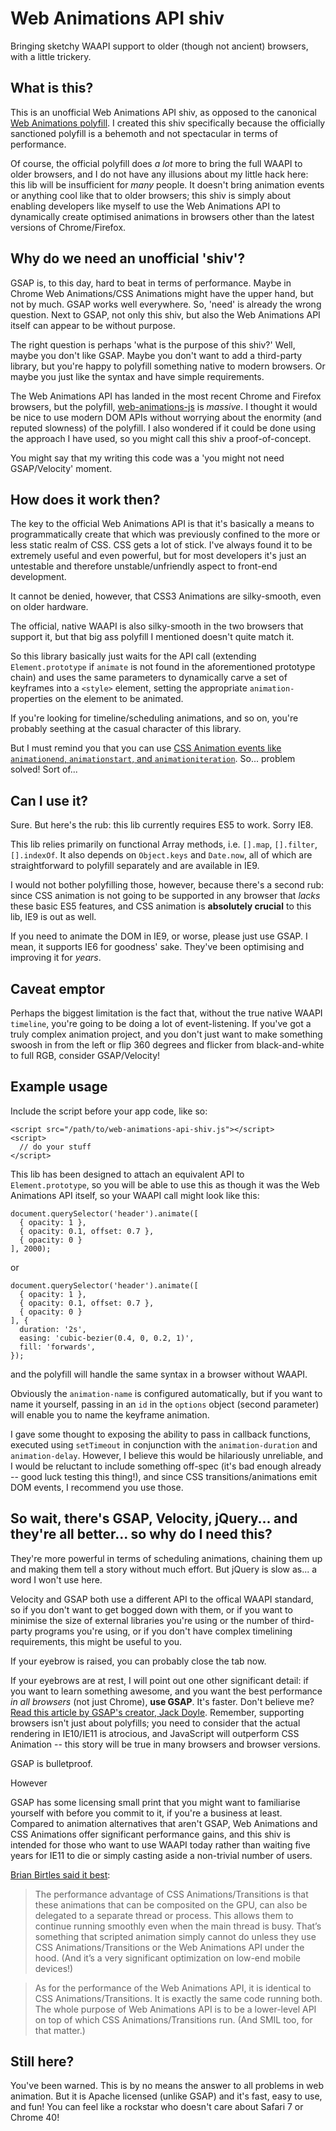 # Web Animations API shiv
Bringing sketchy WAAPI support to older (though not ancient) browsers, with a little trickery.

## What is this?
This is an unofficial Web Animations API shiv, as opposed to the canonical [Web Animations polyfill](https://github.com/web-animations/web-animations-js). I created this shiv specifically because the officially sanctioned polyfill is a behemoth and not spectacular in terms of performance.

Of course, the official polyfill does *a lot* more to bring the full WAAPI to older browsers, and I do not have any illusions about my little hack here: this lib will be insufficient for *many* people. It doesn't bring animation events or anything cool like that to older browsers; this shiv is simply about enabling developers like myself to use the Web Animations API to dynamically create optimised animations in browsers other than the latest versions of Chrome/Firefox.

## Why do we need an unofficial 'shiv'?
GSAP is, to this day, hard to beat in terms of performance. Maybe in Chrome Web Animations/CSS Animations might have the upper hand, but not by much. GSAP works well everywhere. So, 'need' is already the wrong question. Next to GSAP, not only this shiv, but also the Web Animations API itself can appear to be without purpose. 

The right question is perhaps 'what is the purpose of this shiv?' Well, maybe you don't like GSAP. Maybe you don't want to add a third-party library, but you're happy to polyfill something native to modern browsers. Or maybe you just like the syntax and have simple requirements.

The Web Animations API has landed in the most recent Chrome and Firefox browsers, but the polyfill,
[web-animations-js](https://github.com/web-animations/web-animations-js) is *massive*. I thought it would be nice to use modern DOM APIs without worrying about the enormity (and reputed slowness) of the polyfill. I also wondered if it could be done using the approach I have used, so you might call this shiv a proof-of-concept. 

You might say that my writing this code was a 'you might not need GSAP/Velocity' moment.

## How does it work then?
The key to the official Web Animations API is that it's basically a means to programmatically create that which was previously confined to the more or less static realm of CSS. CSS gets a lot of stick. I've always found it to be extremely useful and even powerful, but for most developers it's just an untestable and therefore unstable/unfriendly aspect to front-end development.

It cannot be denied, however, that CSS3 Animations are silky-smooth, even on older hardware.

The official, native WAAPI is also silky-smooth in the two browsers that support it, but that big ass polyfill I mentioned doesn't quite match it. 

So this library basically just waits for the API call (extending `Element.prototype` if `animate` is not found in the aforementioned prototype chain) and uses the same parameters to dynamically carve a set of keyframes into a `<style>` element, setting the appropriate `animation-` properties on the element to be animated.

If you're looking for timeline/scheduling animations, and so on, you're probably seething at the casual character of this library.

But I must remind you that you can use [CSS Animation events like `animationend`, `animationstart`, and `animationiteration`](https://css-tricks.com/controlling-css-animations-transitions-javascript/). So... problem solved! Sort of...

## Can I use it?
Sure. But here's the rub: this lib currently requires ES5 to work. Sorry IE8.

This lib relies primarily on functional Array methods, i.e. `[].map`, `[].filter`, `[].indexOf`. It also depends on `Object.keys` and `Date.now`, all of which are straightforward to polyfill separately and are available in IE9.

I would not bother polyfilling those, however, because there's a second rub: since CSS animation is not going to be supported in any browser that *lacks* these basic ES5 features, and CSS animation is **absolutely crucial** to this lib, IE9 is out as well.

If you need to animate the DOM in IE9, or worse, please just use GSAP. I mean, it supports IE6 for goodness' sake. They've been optimising and improving it for *years*.

## Caveat emptor
Perhaps the biggest limitation is the fact that, without the true native WAAPI `timeline`, you're going to be doing a lot of event-listening. If you've got a truly complex animation project, and you don't just want to make something swoosh in from the left or flip 360 degrees and flicker from black-and-white to full RGB, consider GSAP/Velocity!

## Example usage
Include the script before your app code, like so:
    
    <script src="/path/to/web-animations-api-shiv.js"></script>
    <script>
      // do your stuff
    </script>

This lib has been designed to attach an equivalent API to `Element.prototype`, so you will be able to use this as though it was the Web Animations API itself, so your WAAPI call might look like this:

    document.querySelector('header').animate([
      { opacity: 1 },
      { opacity: 0.1, offset: 0.7 },
      { opacity: 0 }
    ], 2000);
    
or

    document.querySelector('header').animate([
      { opacity: 1 },
      { opacity: 0.1, offset: 0.7 },
      { opacity: 0 }
    ], {
      duration: '2s',
      easing: 'cubic-bezier(0.4, 0, 0.2, 1)',
      fill: 'forwards',
    });

and the polyfill will handle the same syntax in a browser without WAAPI.

Obviously the `animation-name` is configured automatically, but if you want to name it yourself, passing in an `id` in the `options` object (second parameter) will enable you to name the keyframe animation. 

I gave some thought to exposing the ability to pass in callback functions, executed using `setTimeout` in conjunction with the `animation-duration` and `animation-delay`. However, I believe this would be hilariously unreliable, and I would be reluctant to include something off-spec (it's bad enough already -- good luck testing this thing!), and since CSS transitions/animations emit DOM events, I recommend you use those.

## So wait, there's GSAP, Velocity, jQuery... and they're all better... so why do I need this?
They're more powerful in terms of scheduling animations, chaining them up and making them tell a story without much effort. But jQuery is slow as... a word I won't use here. 

Velocity and GSAP both use a different API to the offical WAAPI standard, so if you don't want to get bogged down with them, or if you want to minimise the size of external libraries you're using or the number of third-party programs you're using, or if you don't have complex timelining requirements, this might be useful to you.

If your eyebrow is raised, you can probably close the tab now.

If your eyebrows are at rest, I will point out one other significant detail: if you want to learn something awesome, and you want the best performance *in all browsers* (not just Chrome), **use GSAP**. It's faster. Don't believe me? [Read this article by GSAP's creator, Jack Doyle](https://css-tricks.com/myth-busting-css-animations-vs-javascript/). Remember, supporting browsers isn't just about polyfills; you need to consider that the actual rendering in IE10/IE11 is atrocious, and JavaScript will outperform CSS Animation -- this story will be true in many browsers and browser versions.

GSAP is bulletproof.

However

GSAP has some licensing small print that you might want to familiarise yourself with before you commit to it, if you're a business at least. Compared to animation alternatives that aren't GSAP, Web Animations and CSS Animations offer significant performance gains, and this shiv is intended for those who want to use WAAPI today rather than waiting five years for IE11 to die or simply casting aside a non-trivial number of users.

[Brian Birtles said it best](https://css-tricks.com/comparison-animation-technologies/#comment-1601471):

> The performance advantage of CSS Animations/Transitions is that these animations that can be composited on the GPU, can also be delegated to a separate thread or process. This allows them to continue running smoothly even when the main thread is busy. That’s something that scripted animation simply cannot do unless they use CSS Animations/Transitions or the Web Animations API under the hood. (And it’s a very significant optimization on low-end mobile devices!)

> As for the performance of the Web Animations API, it is identical to CSS Animations/Transitions. It is exactly the same code running both. The whole purpose of Web Animations API is to be a lower-level API on top of which CSS Animations/Transitions run. (And SMIL too, for that matter.)

## Still here?
You've been warned. This is by no means the answer to all problems in web animation. But it is Apache licensed (unlike GSAP) and it's fast, easy to use, and fun! You can feel like a rockstar who doesn't care about Safari 7 or Chrome 40!
